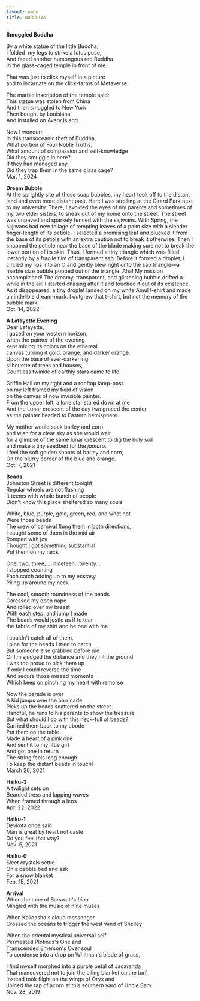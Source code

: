 ```yaml
---
layout: page
title: WORDPLAY
---
```

**Smuggled Buddha** <br>

By a white statue of the  little Buddha,<br>
I folded  my legs to strike a lotus pose,<br>
And faced another humongous red Buddha <br>
In the glass-caged temple in front of me. 

That was just to click myself in a picture <br>
and to incarnate on the click-farms  of Metaverse. 

The marble inscription of the temple said:<br>
This statue was stolen from China <br>
And then smuggled to New York <br>
Then bought by Louisiana <br>
And installed on Avery Island.

Now I wonder: <br>
In this transoceanic theft of Buddha, <br>
What portion of Four Noble Truths, <br>
What amount of compassion and self-knowledge <br>
Did they smuggle in here? <br>
If they had managed any, <br>
Did they trap them in the same glass cage?<br> 
Mar. 1, 2024

**Dream Bubble** <br>
At the sprightly site of these soap bubbles, my heart took off to the distant land and even more distant past. Here I was strolling at the Girard Park next to my university. There, I avoided the eyes of my parents and sometimes of my two elder sisters, to sneak out of my home onto the street. The street was unpaved and sparsely fenced with the sajiwans. With Spring, the sajiwans had new foliage of tempting leaves of a palm size with a slender finger-length of its petiole. I selected a promising leaf and plucked it from the base of its petiole with an extra caution not to break it otherwise. Then I snapped the petiole near the base of the blade making sure not to break the lower portion of its skin. Thus, I formed a tiny triangle which was filled instantly by a fragile film of transparent sap. Before it formed a droplet, I circled my lips into an O and gently blew right onto the sap triangle—a marble size bubble popped out of the triangle. Aha! My mission accomplished! The dreamy, transparent, and glistening bubble drifted a while in the air. I started chasing after it and touched it out of its existence. As it disappeared, a tiny droplet landed on my white Amul t-shirt and made an indelible dream-mark. I outgrew that t-shirt, but not the memory of the bubble mark. <br>
Oct. 14, 2022

**A Lafayette Evening** <br>
Dear Lafayette, <br>
I gazed on your western horizon, <br>
when the painter of the evening <br>
kept mixing its colors on the ethereal <br>
canvas turning it gold, orange, and darker orange. <br>
Upon the base of ever-darkening <br>
silhouette of trees and houses, <br>
Countless twinkle of earthly stars came to life.

Griffin Hall on my right and a rooftop lamp-post <br>
on my left framed my field of vision <br>
on the canvas of now invisible painter. <br>
From the upper left, a lone star stared down at me <br>
And the Lunar crescent of the day two graced the center <br>
as the painter headed to Eastern hemisphere. 

My mother would soak barley and corn <br>
and wish for a clear sky as she would wait <br>
for a glimpse of the same lunar crescent to dig the holy soil <br>
and make a tiny seedbed for the _jamara_. <br>
I feel the soft golden shoots of barley and corn, <br>
On the blurry border of the blue and orange. <br>
Oct. 7, 2021

**Beads** <br>
Johnston Street is different tonight <br>
Regular wheels are not flashing <br>
It teems with whole bunch of people <br>
Didn't know this place sheltered so many souls 

White, blue, purple, gold, green, red, and what not <br>
Were those beads  <br>
The crew of carnival flung them in both directions, <br>
I caught some of them in the mid air <br>
Romped with joy <br>
Thought I got something substantial <br>
Put them on my neck 

One, two, three, … nineteen…twenty… <br>
I stopped counting <br>
Each catch adding up to my ecstasy  <br>
Piling up around my neck

The cool, smooth roundness of the beads  <br>
Caressed my open nape <br>
And rolled over my breast <br>
With each step, and jump I made  <br>
The beads would jostle as if to tear  <br>
the fabric of my shirt and be one with me

I couldn't catch all of them, <br>
I pine for the beads I tried to catch <br>
But someone else grabbed before me <br>
Or I misjudged the distance and they hit the ground <br>
I was too proud to pick them up <br>
If only I could reverse the time <br>
And secure those missed moments <br>
Which keep on pinching my heart with remorse

Now the parade is over <br>
A kid jumps over the barricade  <br>
Picks up the beads scattered on the street <br>
Handful, he runs to his parents to show the treasure <br>
But what should I do with this neck-full of beads? <br>
Carried them back to my abode <br>
Put them on the table <br>
Made a heart of a pink one <br>
And sent it to my little girl <br>
And got one in return <br>
The string feels long enough  <br>
To keep the distant beads in touch! <br>
March 26, 2021

**Haiku-3** <br>
A twilight sets on <br>
Bearded tress and lapping waves <br>
When framed through a lens <br>
Apr. 22, 2022

**Haiku-1** <br>
Devkota once said <br>
Man is great by heart not caste <br>
Do you feel that way? <br>
Nov. 5, 2021

**Haiku-0** <br>
Sleet crystals settle <br>
On a pebble bed and ask <br>
For a snow blanket <br>
Feb. 15, 2021

**Arrival** <br>
When the tune of Sarswati's _bina_ <br>
Mingled with the music of nine muses <br>

When Kalidasha's cloud messenger <br>
Crossed the oceans to trigger the west wind of Shelley 

When the oriental mystical universal self <br>
Permeated Plotinus's One and <br>
Transcended Emerson's Over soul <br>
To condense into a drop on Whitman's blade of grass,

I find myself morphed into a purple petal of Jacaranda <br>
That maneuvered not to join the piling blanket on the turf, <br>
Instead took flight on the wings of Oryx and <br>
Joined the tap of acorn at this southern yard of Uncle Sam. <br>
Nov. 28, 2019


